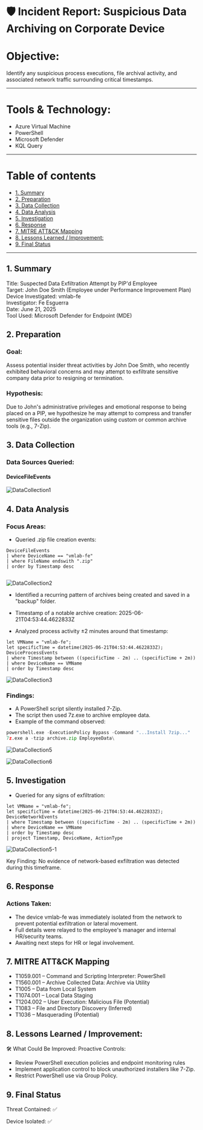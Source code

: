 

# 🛡️ Incident Report: Suspicious Data Archiving on Corporate Device
# Objective:
Identify any suspicious process executions, file archival activity, and associated network traffic surrounding critical timestamps.

---
# Tools & Technology:
- Azure Virtual Machine
- PowerShell 
- Microsoft Defender
- KQL Query

---
# Table of contents

- [1. Summary](#1-summary)
- [2. Preparation](#2-preparation)
- [3. Data Collection](#3-data-collection)
- [4. Data Analysis](#4-data-analysis)
- [5. Investigation](#5-investigation)
- [6. Response](#6-response)
- [7. MITRE ATT&CK Mapping](#7-mitre-attck-mapping)
- [8. Lessons Learned / Improvement:](#8-lessons-learned--improvement)
- [9. Final Status](#9-final-status)
---


## 1. Summary
Title: Suspected Data Exfiltration Attempt by PIP'd Employee <br />
Target: John Doe Smith (Employee under Performance Improvement Plan)<br />
Device Investigated: vmlab-fe<br />
Investigator: Fe Esguerra<br />
Date: June 21, 2025<br />
Tool Used: Microsoft Defender for Endpoint (MDE)<br />

## 2. Preparation
### Goal:
Assess potential insider threat activities by John Doe Smith, who recently exhibited behavioral concerns and may attempt to exfiltrate sensitive company data prior to resigning or termination.

### Hypothesis:
Due to John's administrative privileges and emotional response to being placed on a PIP, we hypothesize he may attempt to compress and transfer sensitive files outside the organization using custom or common archive tools (e.g., 7-Zip).

## 3. Data Collection
### Data Sources Queried:

#### DeviceFileEvents 

![DataCollection1](https://github.com/user-attachments/assets/9e98c6f6-d8be-4362-9a4b-e8733b634626)


## 4. Data Analysis

### Focus Areas:

- Queried .zip file creation events:
```kql
DeviceFileEvents
| where DeviceName == "vmlab-fe"
| where FileName endswith ".zip"
| order by Timestamp desc


```
![DataCollection2](https://github.com/user-attachments/assets/838c31ec-c5f6-49b3-ba03-d675e1163c26)
  
- Identified a recurring pattern of archives being created and saved in a "backup" folder.

- Timestamp of a notable archive creation: 2025-06-21T04:53:44.4622833Z

- Analyzed process activity ±2 minutes around that timestamp:

```kql
let VMName = "vmlab-fe";
let specificTime = datetime(2025-06-21T04:53:44.4622833Z);
DeviceProcessEvents
| where Timestamp between ((specificTime - 2m) .. (specificTime + 2m))
| where DeviceName == VMName
| order by Timestamp desc
```


![DataCollection3](https://github.com/user-attachments/assets/d1fdc9d4-b9ed-4bd3-97f7-55de23d7bcab)

### Findings:

- A PowerShell script silently installed 7-Zip.
- The script then used 7z.exe to archive employee data.
- Example of the command observed:


```python
powershell.exe -ExecutionPolicy Bypass -Command "...Install 7zip..."
7z.exe a -tzip archive.zip EmployeeData\

```

![DataCollection5](https://github.com/user-attachments/assets/ff02c0fe-f7d6-43ec-80aa-10c50c3c9380)

![DataCollection6](https://github.com/user-attachments/assets/4f280373-75d7-433a-902e-7dba51ee00b6)

## 5. Investigation

- Queried for any signs of exfiltration:

```kql
let VMName = "vmlab-fe";
let specificTime = datetime(2025-06-21T04:53:44.4622833Z);
DeviceNetworkEvents
| where Timestamp between ((specificTime - 2m) .. (specificTime + 2m))
| where DeviceName == VMName
| order by Timestamp desc
| project Timestamp, DeviceName, ActionType

```

![DataCollection5-1](https://github.com/user-attachments/assets/87993368-76c8-4c55-9742-05ca40ecbb5a)


Key Finding:
No evidence of network-based exfiltration was detected during this timeframe.



## 6. Response
### Actions Taken:

- The device vmlab-fe was immediately isolated from the network to prevent potential exfiltration or lateral movement.
- Full details were relayed to the employee's manager and internal HR/security teams.
- Awaiting next steps for HR or legal involvement.

## 7. MITRE ATT&CK Mapping

- T1059.001 – Command and Scripting Interpreter: PowerShell  
- T1560.001 – Archive Collected Data: Archive via Utility  
- T1005 – Data from Local System  
- T1074.001 – Local Data Staging  
- T1204.002 – User Execution: Malicious File (Potential)  
- T1083 – File and Directory Discovery (Inferred)  
- T1036 – Masquerading (Potential)


## 8. Lessons Learned / Improvement: 

🛠️ What Could Be Improved:
Proactive Controls:
- Review PowerShell execution policies and endpoint monitoring rules
- Implement application control to block unauthorized installers like 7-Zip.
- Restrict PowerShell use via Group Policy.


## 9. Final Status

Threat Contained: ✅

Device Isolated: ✅






